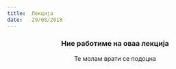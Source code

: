 ```yaml
---
title:  Лекција
date:   29/08/2018
---
```


### <center>Ние работиме на оваа лекција</center>
<center>Те молам врати се подоцна</center>